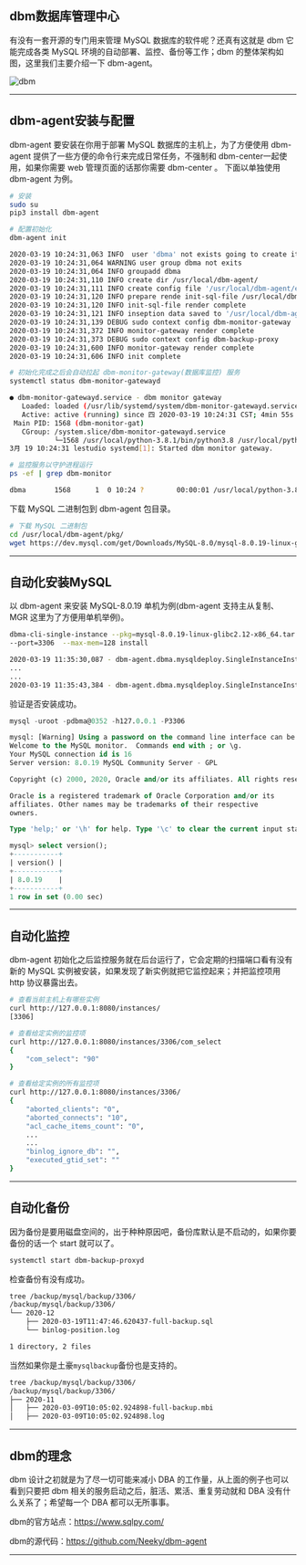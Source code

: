 ## dbm数据库管理中心
有没有一套开源的专门用来管理 MySQL 数据库的软件呢？还真有这就是 dbm 它能完成各类 MySQL 环境的自动部署、监控、备份等工作；dbm 的整体架构如图，这里我们主要介绍一下 dbm-agent。

![dbm](static/2020-12/dbm.png)

---

## dbm-agent安装与配置
dbm-agent 要安装在你用于部署 MySQL 数据库的主机上，为了方便使用 dbm-agent 提供了一些方便的命令行来完成日常任务，不强制和 dbm-center一起使用，如果你需要 web 管理页面的话那你需要 dbm-center 。 下面以单独使用 dbm-agent 为例。

```bash
# 安装
sudo su 
pip3 install dbm-agent

# 配置初始化
dbm-agent init

2020-03-19 10:24:31,063 INFO  user 'dbma' not exists going to create it 
2020-03-19 10:24:31,064 WARNING user group dbma not exits
2020-03-19 10:24:31,064 INFO groupadd dbma
2020-03-19 10:24:31,110 INFO create dir /usr/local/dbm-agent/
2020-03-19 10:24:31,111 INFO create config file '/usr/local/dbm-agent/etc/dbma.cnf' 
2020-03-19 10:24:31,120 INFO prepare rende init-sql-file /usr/local/dbm-agent/etc/init-users.sql
2020-03-19 10:24:31,120 INFO init-sql-file render complete
2020-03-19 10:24:31,121 INFO inseption data saved to '/usr/local/dbm-agent/logs/auto-inseption.db' 
2020-03-19 10:24:31,139 DEBUG sudo context config dbm-monitor-gateway
2020-03-19 10:24:31,372 INFO monitor-gateway render complete
2020-03-19 10:24:31,373 DEBUG sudo context config dbm-backup-proxy
2020-03-19 10:24:31,600 INFO monitor-gateway render complete
2020-03-19 10:24:31,606 INFO init complete

# 初始化完成之后会自动拉起 dbm-monitor-gateway(数据库监控) 服务
systemctl status dbm-monitor-gatewayd

● dbm-monitor-gatewayd.service - dbm monitor gateway
   Loaded: loaded (/usr/lib/systemd/system/dbm-monitor-gatewayd.service; enabled; vendor preset: disabled)
   Active: active (running) since 四 2020-03-19 10:24:31 CST; 4min 55s ago
 Main PID: 1568 (dbm-monitor-gat)
   CGroup: /system.slice/dbm-monitor-gatewayd.service
           └─1568 /usr/local/python-3.8.1/bin/python3.8 /usr/local/python/bin/dbm-monitor-gate...
3月 19 10:24:31 lestudio systemd[1]: Started dbm monitor gateway.

# 监控服务以守护进程运行
ps -ef | grep dbm-monitor

dbma       1568      1  0 10:24 ?        00:00:01 /usr/local/python-3.8.1/bin/python3.8 /usr/local/python/bin/dbm-monitor-gateway --monitor-user=monitor --monitor-password=dbma@0352 --bind-ip=127.0.0.1 --bind-port=8080 start

```
下载 MySQL 二进制包到 dbm-agent 包目录。
```bash
# 下载 MySQL 二进制包
cd /usr/local/dbm-agent/pkg/ 
wget https://dev.mysql.com/get/Downloads/MySQL-8.0/mysql-8.0.19-linux-glibc2.12-x86_64.tar.xz
```

---


## 自动化安装MySQL
以 dbm-agent 来安装 MySQL-8.0.19 单机为例(dbm-agent 支持主从复制、MGR 这里为了方便用单机举例)。
```bash
dbma-cli-single-instance --pkg=mysql-8.0.19-linux-glibc2.12-x86_64.tar.xz \
--port=3306  --max-mem=128 install

2020-03-19 11:35:30,087 - dbm-agent.dbma.mysqldeploy.SingleInstanceInstaller.install - im - INFO - 1118 - execute checkings for install mysql
...
...
2020-03-19 11:35:43,384 - dbm-agent.dbma.mysqldeploy.SingleInstanceInstaller.install - im - INFO - 1153 - install mysql single instance complete
```
验证是否安装成功。
```sql
mysql -uroot -pdbma@0352 -h127.0.0.1 -P3306

mysql: [Warning] Using a password on the command line interface can be insecure.
Welcome to the MySQL monitor.  Commands end with ; or \g.
Your MySQL connection id is 16
Server version: 8.0.19 MySQL Community Server - GPL

Copyright (c) 2000, 2020, Oracle and/or its affiliates. All rights reserved.

Oracle is a registered trademark of Oracle Corporation and/or its
affiliates. Other names may be trademarks of their respective
owners.

Type 'help;' or '\h' for help. Type '\c' to clear the current input statement.

mysql> select version();
+-----------+
| version() |
+-----------+
| 8.0.19    |
+-----------+
1 row in set (0.00 sec)
```
---

## 自动化监控
dbm-agent 初始化之后监控服务就在后台运行了，它会定期的扫描端口看有没有新的 MySQL 实例被安装，如果发现了新实例就把它监控起来；并把监控项用 http 协议暴露出去。
```bash
# 查看当前主机上有哪些实例
curl http://127.0.0.1:8080/instances/ 
[3306]

# 查看给定实例的监控项
curl http://127.0.0.1:8080/instances/3306/com_select
{
    "com_select": "90"
}

# 查看给定实例的所有监控项
curl http://127.0.0.1:8080/instances/3306/
{                                                                                                
    "aborted_clients": "0",                                                                      
    "aborted_connects": "10",                                                                    
    "acl_cache_items_count": "0",
    ...
    ...
    "binlog_ignore_db": "",
    "executed_gtid_set": ""
}

```
---

## 自动化备份
因为备份是要用磁盘空间的，出于种种原因吧，备份库默认是不启动的，如果你要备份的话一个 start 就可以了。
```bash
systemctl start dbm-backup-proxyd
```
检查备份有没有成功。
```bash
tree /backup/mysql/backup/3306/
/backup/mysql/backup/3306/
└── 2020-12
    ├── 2020-03-19T11:47:46.620437-full-backup.sql
    └── binlog-position.log

1 directory, 2 files
```
当然如果你是土豪`mysqlbackup`备份也是支持的。
```bash
tree /backup/mysql/backup/3306/
/backup/mysql/backup/3306/
├── 2020-11
│   ├── 2020-03-09T10:05:02.924898-full-backup.mbi
│   ├── 2020-03-09T10:05:02.924898.log
```
---

## dbm的理念
dbm 设计之初就是为了尽一切可能来减小 DBA 的工作量，从上面的例子也可以看到只要把 dbm 相关的服务启动之后，脏活、累活、重复劳动就和 DBA 没有什么关系了；希望每一个 DBA 都可以无所事事。

dbm的官方站点：https://www.sqlpy.com/

dbm的源代码：https://github.com/Neeky/dbm-agent

---

